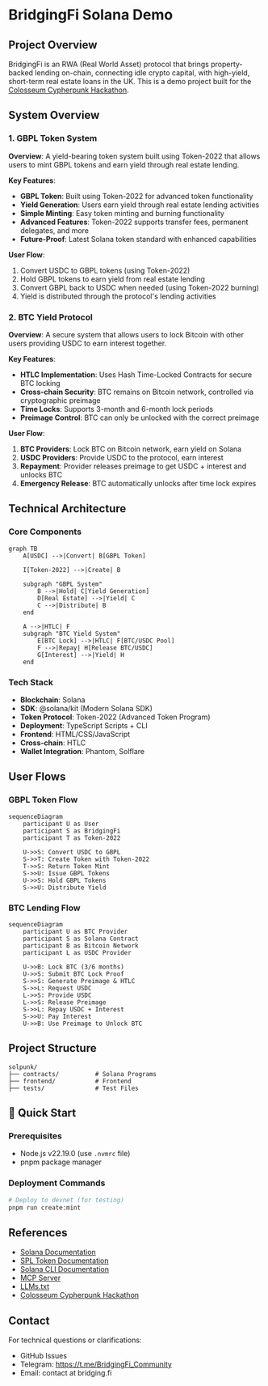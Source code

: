 # BridgingFi Solana Demo

## Project Overview

BridgingFi is an RWA (Real World Asset) protocol that brings property-backed lending on-chain, connecting idle crypto capital, with high-yield, short-term real estate loans in the UK. This is a demo project built for the [Colosseum Cypherpunk Hackathon](https://www.colosseum.com/cypherpunk).

## System Overview

### 1. GBPL Token System

**Overview**: A yield-bearing token system built using Token-2022 that allows users to mint GBPL tokens and earn yield through real estate lending.

**Key Features**:

- **GBPL Token**: Built using Token-2022 for advanced token functionality
- **Yield Generation**: Users earn yield through real estate lending activities
- **Simple Minting**: Easy token minting and burning functionality
- **Advanced Features**: Token-2022 supports transfer fees, permanent delegates, and more
- **Future-Proof**: Latest Solana token standard with enhanced capabilities

**User Flow**:

1. Convert USDC to GBPL tokens (using Token-2022)
2. Hold GBPL tokens to earn yield from real estate lending
3. Convert GBPL back to USDC when needed (using Token-2022 burning)
4. Yield is distributed through the protocol's lending activities

### 2. BTC Yield Protocol

**Overview**: A secure system that allows users to lock Bitcoin with other users providing USDC to earn interest together.

**Key Features**:

- **HTLC Implementation**: Uses Hash Time-Locked Contracts for secure BTC locking
- **Cross-chain Security**: BTC remains on Bitcoin network, controlled via cryptographic preimage
- **Time Locks**: Supports 3-month and 6-month lock periods
- **Preimage Control**: BTC can only be unlocked with the correct preimage

**User Flow**:

1. **BTC Providers**: Lock BTC on Bitcoin network, earn yield on Solana
2. **USDC Providers**: Provide USDC to the protocol, earn interest
3. **Repayment**: Provider releases preimage to get USDC + interest and unlocks BTC
4. **Emergency Release**: BTC automatically unlocks after time lock expires

## Technical Architecture

### Core Components

```mermaid
graph TB
    A[USDC] -->|Convert| B[GBPL Token]

    I[Token-2022] -->|Create| B

    subgraph "GBPL System"
        B -->|Hold| C[Yield Generation]
        D[Real Estate] -->|Yield| C
        C -->|Distribute| B
    end

    A -->|HTLC| F
    subgraph "BTC Yield System"
        E[BTC Lock] -->|HTLC| F[BTC/USDC Pool]
        F -->|Repay| H[Release BTC/USDC]
        G[Interest] -->|Yield| H
    end
```

### Tech Stack

- **Blockchain**: Solana
- **SDK**: @solana/kit (Modern Solana SDK)
- **Token Protocol**: Token-2022 (Advanced Token Program)
- **Deployment**: TypeScript Scripts + CLI
- **Frontend**: HTML/CSS/JavaScript
- **Cross-chain**: HTLC
- **Wallet Integration**: Phantom, Solflare

## User Flows

### GBPL Token Flow

```mermaid
sequenceDiagram
    participant U as User
    participant S as BridgingFi
    participant T as Token-2022

    U->>S: Convert USDC to GBPL
    S->>T: Create Token with Token-2022
    T->>S: Return Token Mint
    S->>U: Issue GBPL Tokens
    U->>S: Hold GBPL Tokens
    S->>U: Distribute Yield
```

### BTC Lending Flow

```mermaid
sequenceDiagram
    participant U as BTC Provider
    participant S as Solana Contract
    participant B as Bitcoin Network
    participant L as USDC Provider

    U->>B: Lock BTC (3/6 months)
    U->>S: Submit BTC Lock Proof
    S->>S: Generate Preimage & HTLC
    S->>L: Request USDC
    L->>S: Provide USDC
    L->>S: Release Preimage
    S->>L: Repay USDC + Interest
    S->>U: Pay Interest
    U->>B: Use Preimage to Unlock BTC
```

## Project Structure

```
solpunk/
├── contracts/          # Solana Programs
├── frontend/           # Frontend
├── tests/              # Test Files
```

## 🚀 Quick Start

### Prerequisites

- Node.js v22.19.0 (use `.nvmrc` file)
- pnpm package manager

### Deployment Commands

```bash
# Deploy to devnet (for testing)
pnpm run create:mint
```

## References

- [Solana Documentation](https://solana.com/docs)
- [SPL Token Documentation](https://spl.solana.com/token)
- [Solana CLI Documentation](https://docs.solana.com/cli)
- [MCP Server](https://mcp.solana.com/)
- [LLMs.txt](https://solana.com/llms.txt)
- [Colosseum Cypherpunk Hackathon](https://www.colosseum.com/cypherpunk)

## Contact

For technical questions or clarifications:

- GitHub Issues
- Telegram: https://t.me/BridgingFi_Community
- Email: contact at bridging.fi
